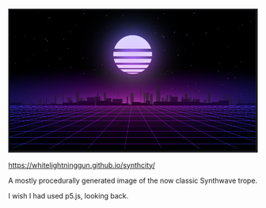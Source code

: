 ![An image of the finished project in action](images/synthcity.PNG)

https://whitelightninggun.github.io/synthcity/

A mostly procedurally generated image of the now classic Synthwave trope. 

I wish I had used p5.js, looking back.
